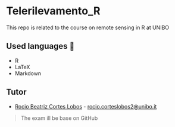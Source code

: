# Telerilevamento_R
This repo is related to the course on remote sensing in R at UNIBO 

## Used languages 📗
+ R
+ LaTeX
+ Markdown

## Tutor
+ [Rocio Beatriz Cortes Lobos](https://www.unibo.it/sitoweb/rocio.corteslobos2) - rocio.corteslobos2@unibo.it

> The exam ill be base on GitHub
